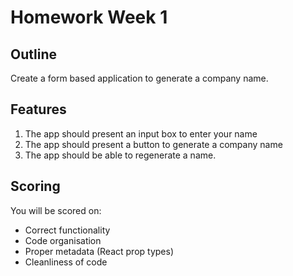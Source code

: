 # Homework Week 1

## Outline

Create a form based application to generate a company name.

## Features

1. The app should present an input box to enter your name
2. The app should present a button to generate a company name
3. The app should be able to regenerate a name.

## Scoring

You will be scored on:

- Correct functionality
- Code organisation
- Proper metadata (React prop types)
- Cleanliness of code